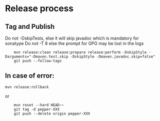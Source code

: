 
# Release process

## Tag and Publish

Do not -DskipTests, else it will skip javadoc which is mandatory for sonatype
Do not -T 8 else the prompt for GPG may be lost in the logs

        mvn release:clean release:prepare release:perform -DskipStyle -Darguments="-Dmaven.test.skip -DskipStyle -Dmaven.javadoc.skip=false"
        git push --follow-tags

## In case of error:

    mvn release:rollback

or

        mvn reset --hard HEAD~~
        git tag -d pepper-XXX
        git push --delete origin pepper-XXX

